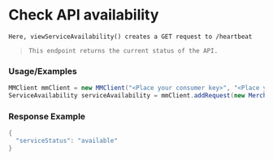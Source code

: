 # Check API availability

`Here, viewServiceAvailability() creates a GET request to /heartbeat`

> `This endpoint returns the current status of the API.`

### Usage/Examples

```java
MMClient mmClient = new MMClient("<Place your consumer key>", "<Place your consumer secret>", "<Place your API key>");
ServiceAvailability serviceAvailability = mmClient.addRequest(new MerchantPaymentRequest()).viewServiceAvailability();
``` 

### Response Example

```java
{
  "serviceStatus": "available"
}
```